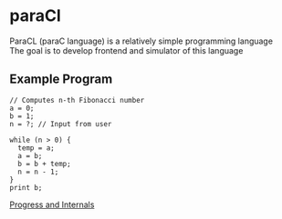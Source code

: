 # paraCl
ParaCL (paraC language) is a relatively simple programming language  
The goal is to develop frontend and simulator of this language

## Example Program
```paraCL
// Computes n-th Fibonacci number
a = 0;
b = 1;
n = ?; // Input from user

while (n > 0) {
  temp = a;
  a = b;
  b = b + temp;
  n = n - 1;
}
print b;
```

[Progress and Internals](./DEVELOPMENT.md)

